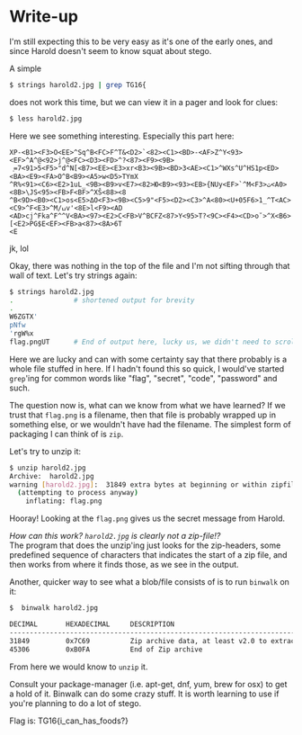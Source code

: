 # Write-up

I'm still expecting this to be very easy as it's one of the early ones, and since
Harold doesn't seem to know squat about stego.

A simple

```sh
$ strings harold2.jpg | grep TG16{
```

does not work this time, but we can view it in a pager and look for clues:

```sh
$ less harold2.jpg
```

Here we see something interesting. Especially this part here:

```
XP-<B1><F3>O<EE>^Sq^B<FC>F^T&<D2>`<82><C1><BD>-<AF>Z^Y<93><EF>^A^@<92>j^@<FC><D3><FD>^?<87><F9><9B>
 ֤=7<91>5<F5>"d^N[<B7><EE><E3>xr<B3><9B><BD>3<AE><C1>^WXs^U^HS1p<ED><BA><E9><FA>O^B<B9><A5>w<D5>TYmX
^R%<91><C6><E2>1uL_<9B><B9>v<E7><82>Ю<B9><93><EB>{NUy<EF>`^M<F3>ث<A0><8B>\JS<95><FB>F<BF>^XŠ<88><8
^B<9D><B0><C1>os<E5>ΔO<F3><9B><C5>9"<F5><D2><C3>^A<80><U+05F6>1_^T<AC><C9>^F<E3>^M/ߎv'<8E>l<F9><AD
<AD>cj^Fka^F^^V<BA><97><E2>C<FB>V^BCFZ<87>Y<95>T?<9C><F4><CD>o˘>^X<B6>[<E2>PG$E<EF><FB>a<87><8A>6T
<E
```

jk, lol


Okay, there was nothing in the top of the file and I'm not sifting through that wall of text.
Let's try strings again:

```sh
$ strings harold2.jpg
.               # shortened output for brevity
.
W6ZGTX'
pNfw
'rgW%x
flag.pngUT      # End of output here, lucky us, we didn't need to scroll through the text
```

Here we are lucky and can with some certainty say that there probably is a whole file stuffed
in here.
If I hadn't found this so quick, I would've started `grep`'ing for common words like "flag",
"secret", "code", "password" and such.

The question now is, what can we know from what we have learned?
If we trust that `flag.png` is a filename, then that file is probably wrapped up in something
else, or we wouldn't have had the filename. The simplest form of packaging I can think of is `zip`.

Let's try to unzip it:

```sh
$ unzip harold2.jpg
Archive:  harold2.jpg
warning [harold2.jpg]:  31849 extra bytes at beginning or within zipfile
  (attempting to process anyway)
    inflating: flag.png
```

Hooray! Looking at the `flag.png` gives us the secret message from Harold.


*How can this work? `harold2.jpg` is clearly not a zip-file!?*  
The program that does the unzip'ing just looks for the zip-headers,
some predefined sequence of characters that indicates the start of a
zip file, and then works from where it finds those, as we see in
the output.


Another, quicker way to see what a blob/file consists of is to run `binwalk` on it:

```sh
$  binwalk harold2.jpg

DECIMAL       HEXADECIMAL     DESCRIPTION
--------------------------------------------------------------------------------
31849         0x7C69          Zip archive data, at least v2.0 to extract, compressed size: 13313,  uncompressed size: 14017, name: "flag.png"
45306         0xB0FA          End of Zip archive

```

From here we would know to `unzip` it.

Consult your package-manager (i.e. apt-get, dnf, yum, brew for osx) to get a hold of it.
Binwalk can do some crazy stuff. It is worth learning to use if you're planning to do
a lot of stego.


Flag is: TG16{i\_can\_has\_foods?}
